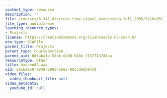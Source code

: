 ```yaml
---
content_type: resource
description: ''
file: /courses/6-341-discrete-time-signal-processing-fall-2005/5e16a850a848699a568289ccde03e4c9_hassen84.wav
file_type: audio/x-wav
learning_resource_types:
- Projects
license: https://creativecommons.org/licenses/by-nc-sa/4.0/
ocw_type: OCWFile
parent_title: Projects
parent_type: CourseSection
parent_uid: 0d6abafb-55bb-d2d0-610e-ff377147d3aa
resourcetype: Other
title: hassen84.wav
uid: 5e16a850-a848-699a-5682-89ccde03e4c9
video_files:
  video_thumbnail_file: null
video_metadata:
  youtube_id: null
---
```

